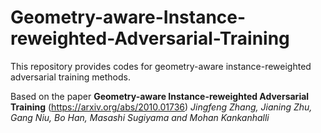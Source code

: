 # Geometry-aware-Instance-reweighted-Adversarial-Training

This repository provides codes for geometry-aware instance-reweighted adversarial training methods. 

Based on the paper **Geometry-aware Instance-reweighted Adversarial Training** (https://arxiv.org/abs/2010.01736) 
*Jingfeng Zhang, Jianing Zhu, Gang Niu, Bo Han, Masashi Sugiyama and Mohan Kankanhalli*
